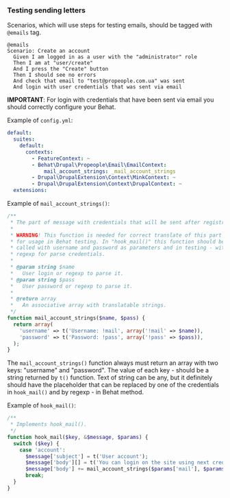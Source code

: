 ### Testing sending letters

Scenarios, which will use steps for testing emails, should be tagged with `@emails` tag.

```gherkin
@emails
Scenario: Create an account
  Given I am logged in as a user with the "administrator" role
  Then I am at "user/create"
  And I press the "Create" button
  Then I should see no errors
  And check that email to "test@propeople.com.ua" was sent
  And login with user credentials that was sent via email
```

**IMPORTANT**: For login with credentials that have been sent via email you should correctly configure your Behat.

Example of `config.yml`:
```yml
default:
  suites:
    default:
      contexts:
        - FeatureContext: ~
        - Behat\Drupal\Propeople\Email\EmailContext:
            mail_account_strings: _mail_account_strings
        - Drupal\DrupalExtension\Context\MinkContext: ~
        - Drupal\DrupalExtension\Context\DrupalContext: ~
  extensions:
```

Example of `mail_account_strings()`:
```php
/**
 * The part of message with credentials that will be sent after registration.
 *
 * WARNING! This function is needed for correct translate of this part and
 * for usage in Behat testing. In "hook_mail()" this function should be
 * called with username and password as parameters and in testing - with
 * regexp for parse credentials.
 *
 * @param string $name
 *   User login or regexp to parse it.
 * @param string $pass
 *   User password or regexp to parse it.
 *
 * @return array
 *   An associative array with translatable strings.
 */
function mail_account_strings($name, $pass) {
  return array(
    'username' => t('Username: !mail', array('!mail' => $name)),
    'password' => t('Password: !pass', array('!pass' => $pass)),
  );
}
```

The `mail_account_strings()` function always must return an array with two keys: "username" and "password". The value of each key - should be a string returned by `t()` function. Text of string can be any, but it definitely should have the placeholder that can be replaced by one of the credentials in `hook_mail()` and by regexp - in Behat method.

Example of `hook_mail()`:
```php
/**
 * Implements hook_mail().
 */
function hook_mail($key, &$message, $params) {
  switch ($key) {
    case 'account':
      $message['subject'] = t('User account');
      $message['body'][] = t('You can login on the site using next credentials:');
      $message['body'] += mail_account_strings($params['mail'], $params['pass']);
      break;
  }
}
```

